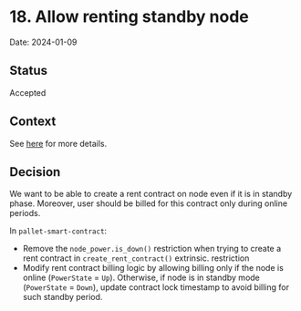 # 18. Allow renting standby node

Date: 2024-01-09

## Status

Accepted

## Context

See [here](https://github.com/threefoldtech/tfchain/issues/923) for more details.

## Decision

We want to be able to create a rent contract on node even if it is in standby phase.
Moreover, user should be billed for this contract only during online periods.

In `pallet-smart-contract`:

*   Remove the `node_power.is_down()` restriction when trying to create a rent contract in `create_rent_contract()` extrinsic. restriction
*   Modify rent contract billing logic by allowing billing only if the node is online (`PowerState` = `Up`). Otherwise, if node is in standby mode (`PowerState` = `Down`), update contract lock timestamp to avoid billing for such standby period.
